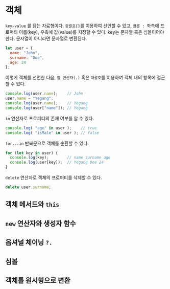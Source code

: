 # 객체
`key-value` 를 담는 자료형이다. `중괄호{}`를 이용하여 선언할 수 있고, `콜론 : `좌측에 프로퍼티 이름(key), 우측에 값(value)를 지정할 수 있다.
key는 문자열 혹은 심볼이어야 한다. 문자열이 아니라면 문자열로 변환된다.
```js
let user = {
  name: "John",
  surname: "Doe",
  age: 24
};
```
이렇게 객체를 선언한 다음, `점 연산자(.)` 혹은 `대괄호`를 이용하여 객체 내의 항목에 접근할 수 있다.
```js
console.log(user.name);    // John
user.name = "Yegang";
console.log(user.name);    // Yegang
console.log(user["name"]); // Yegang
```
`in` 연산자로 프로퍼티의 존재 여부를 알 수 있다.
```js
console.log( "age" in user );    // true
console.log( "isMale" in user ); // false
```
`for...in` 반복문으로 객체를 순환할 수 있다.
```js
for (let key in user) {
  console.log(key);        // name surname age
  console.log(user[key]);  // Yegang Doe 24
}
```
`delete` 연산자로 객체의 프로퍼티를 삭제할 수 있다.
```js
delete user.surname;
```
## 객체 메서드와 `this`
## `new` 연산자와 생성자 함수
## 옵셔널 체이닝 `?.`
## 심볼
## 객체를 원시형으로 변환
